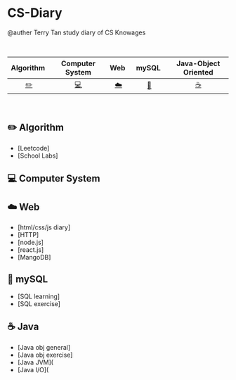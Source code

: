 # CS-Diary

@auther Terry Tan
study diary of CS Knowages

<br>

| Algorithm&nbsp; |       Computer System        |        Web&nbsp;        |     &nbsp;mySQL&nbsp;&nbsp;      |     Java-Object Oriented      | 
| :---: |:---------:|:-----------------------:|:--------------------------------:|:-----------------------------:|
| [:pencil2:](#pencil2-算法) | [:computer:](#computer-操作系统) | [:cloud:](#cloud-网络)    | [:floppy_disk:](#floppy_disk-数据库) |   [:coffee:](#coffee-java)    |

<br>


## :pencil2: Algorithm

- [Leetcode]
- [School Labs]

## :computer: Computer System

## :cloud: Web

- [html/css/js diary]
- [HTTP]
- [node.js]
- [react.js]
- [MangoDB]

## :floppy_disk: mySQL

- [SQL learning]
- [SQL exercise]


## :coffee: Java

- [Java obj general]
- [Java obj exercise]
- [Java JVM](
- [Java I/O](


